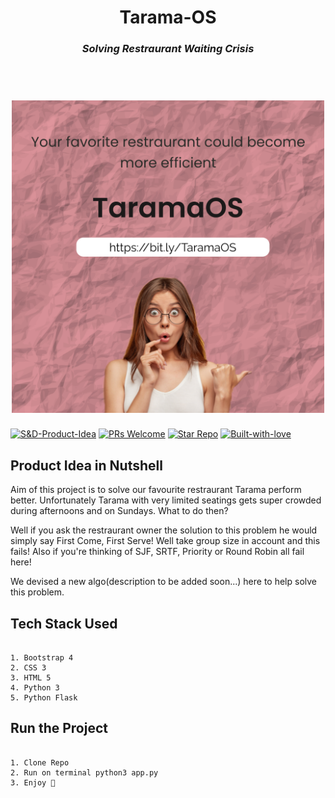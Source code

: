 <h1 align="center">Tarama-OS<br><h3 align="center"><i>Solving Restraurant Waiting Crisis</i></h3><br>
<h1 align="center"><img src="Frame 6.png" height="500px" width="500px"><br>
  </h1>
  

[![S&D-Product-Idea](https://img.shields.io/badge/Link-Product--idea-blue?&style=for-the-badge)](https://github.com/dhairyaostwal/Tarama-OS/blob/master/README.md#product-idea-in-nutshell)
[![PRs Welcome](https://img.shields.io/badge/PRs-Welcome-brightyellow?&style=for-the-badge)](https://github.com/dhairyaostwal/Tarama-OS/pulls)
[![Star Repo](https://img.shields.io/badge/Star--Repo-Thanks-ffc30b?&style=for-the-badge)](https://github.com/dhairyaostwal/Tarama-OS/stargazers)
[![Built-with-love](https://img.shields.io/badge/built--with-&hearts;-e11584?&style=for-the-badge)](https://github.com/dhairyaostwal/Tarama-OS#before-you-leave-)

## Product Idea in Nutshell


Aim of this project is to solve our favourite restraurant Tarama perform better. Unfortunately Tarama with very limited seatings gets super crowded during afternoons and on Sundays. What to do then?

Well if you ask the restraurant owner the solution to this problem he would simply say First Come, First Serve! Well take group size in account and this fails!
Also if you're thinking of SJF, SRTF, Priority or Round Robin all fail here!

We devised a new algo(description to be added soon...) here to help solve this problem.



## Tech Stack Used

```

1. Bootstrap 4
2. CSS 3
3. HTML 5
4. Python 3
5. Python Flask 

```

## Run the Project

```

1. Clone Repo
2. Run on terminal python3 app.py
3. Enjoy 🎉

```

